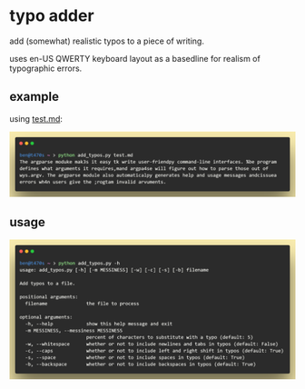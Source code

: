 # typo adder
add (somewhat) realistic typos to a piece of writing. 

uses en-US QWERTY keyboard layout as a basedline for realism of typographic errors.

## example
using [test.md](test.md):

![](example.png)

## usage
![](usage.png)